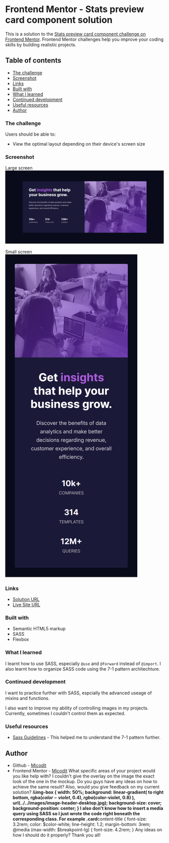 # Frontend Mentor - Stats preview card component solution

This is a solution to the [Stats preview card component challenge on Frontend Mentor](https://www.frontendmentor.io/challenges/stats-preview-card-component-8JqbgoU62). Frontend Mentor challenges help you improve your coding skills by building realistic projects.

## Table of contents

- [The challenge](#the-challenge)
- [Screenshot](#screenshot)
- [Links](#links)
- [Built with](#built-with)
- [What I learned](#what-i-learned)
- [Continued development](#continued-development)
- [Useful resources](#useful-resources)
- [Author](#author)

### The challenge

Users should be able to:

- View the optimal layout depending on their device's screen size

### Screenshot

Large screen
![](./design/large-screen.png)

Small screen
![](./design/small-screen.png)

### Links

- [Solution URL](https://www.frontendmentor.io/solutions/stats-preview-card-component-gkdulzaSbo)
- [Live Site URL](https://micodit.github.io/stats-preview-card/)

### Built with

- Semantic HTML5 markup
- SASS
- Flexbox

### What I learned

I learnt how to use SASS, especially `@use` and `@forward` instead of `@import`. I also learnt how to organize SASS code using the 7-1 pattern architechture.

### Continued development

I want to practice further with SASS, espcially the advanced useage of mixins and functions.

I also want to improve my ability of controlling images in my projects. Currently, sometimes I couldn't control them as expected.

### Useful resources

- [Sass Guidelines](https://sass-guidelin.es/#architecture) - This helped me to understand the 7-1 pattern further.

## Author

- Github - [Micodit](https://github.com/Micodit)
- Frontend Mentor - [Micodit](https://www.frontendmentor.io/profile/Micodit)
  What specific areas of your project would you like help with? I couldn't give
  the overlay on the image the exact look of the one in the mockup. Do you guys
  have any ideas on how to achieve the same result? Also, would you give feedback
  on my current solution? &**img-box { width: 50%; background: linear-gradient( to
  right bottom, rgba($color-violet, 0.4), rgba($color-violet, 0.8) ),
  url(../../images/image-header-desktop.jpg); background-size: cover;
  background-position: center; } I also don't know how to insert a media query
  using SASS so I just wrote the code right beneath the corresponding class. For
  example .card**content-title { font-size: 3.2rem; color: $color-white;
  line-height: 1.2; margin-bottom: 3rem; @media (max-width: $breakpoint-lg) {
  font-size: 4.2rem; } Any ideas on how I should do it properly? Thank you all!
